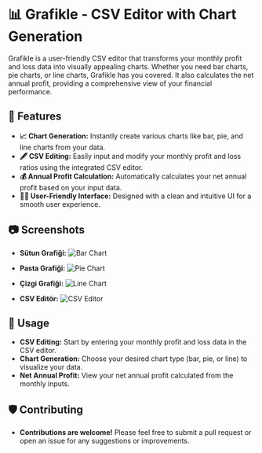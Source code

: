 # 📊 **Grafikle - CSV Editor with Chart Generation**

Grafikle is a user-friendly CSV editor that transforms your monthly profit and loss data into visually appealing charts. Whether you need bar charts, pie charts, or line charts, Grafikle has you covered. It also calculates the net annual profit, providing a comprehensive view of your financial performance.

## 🚀 **Features**

- **📈 Chart Generation:** Instantly create various charts like bar, pie, and line charts from your data.
- **🖋️ CSV Editing:** Easily input and modify your monthly profit and loss ratios using the integrated CSV editor.
- **💰 Annual Profit Calculation:** Automatically calculates your net annual profit based on your input data.
- **👩‍💻 User-Friendly Interface:** Designed with a clean and intuitive UI for a smooth user experience.

## 📷 **Screenshots**

- **Sütun Grafiği:** 
  ![Bar Chart](/grafikleimg/mainpage.png)

- **Pasta Grafiği:** 
  ![Pie Chart](path_to_screenshot)

- **Çizgi Grafiği:** 
  ![Line Chart](path_to_screenshot)

- **CSV Editör:**
  ![CSV Editor](path_to_screenshot)

## 🤖 **Usage**

- **CSV Editing:** Start by entering your monthly profit and loss data in the CSV editor.
- **Chart Generation:** Choose your desired chart type (bar, pie, or line) to visualize your data.
- **Net Annual Profit:** View your net annual profit calculated from the monthly inputs.

## 🛡️ **Contributing**

- **Contributions are welcome!** Please feel free to submit a pull request or open an issue for any suggestions or improvements.

